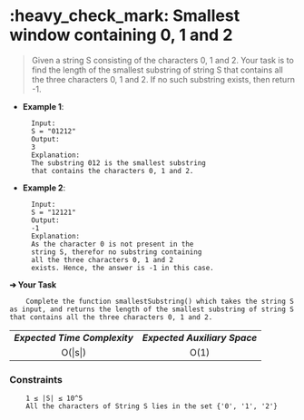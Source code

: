 <h1>:heavy_check_mark: Smallest window containing 0, 1 and 2</h1>
<blockquote>Given a string S consisting of the characters 0, 1 and 2. Your task is to find the length of the smallest substring of string S that contains all the three characters 0, 1 and 2. If no such substring exists, then return -1.</blockquote>

* **Example 1**:<br>

        Input:
        S = "01212"
        Output:
        3
        Explanation:
        The substring 012 is the smallest substring
        that contains the characters 0, 1 and 2.

* **Example 2**:<br>

        Input: 
        S = "12121"
        Output:
        -1
        Explanation: 
        As the character 0 is not present in the
        string S, therefor no substring containing
        all the three characters 0, 1 and 2
        exists. Hence, the answer is -1 in this case.

**➔ Your Task**

        Complete the function smallestSubstring() which takes the string S as input, and returns the length of the smallest substring of string S that contains all the three characters 0, 1 and 2.

<table align="center">
      <tr><td><em><b>Expected Time Complexity</td> <td><em><b>Expected Auxiliary Space</td></tr>
      <tr><td align="center">O(|s|)</td> <td align="center">O(1)</td></tr>
</table>

### **Constraints** 

        1 ≤ |S| ≤ 10^5
        All the characters of String S lies in the set {'0', '1', '2'} 